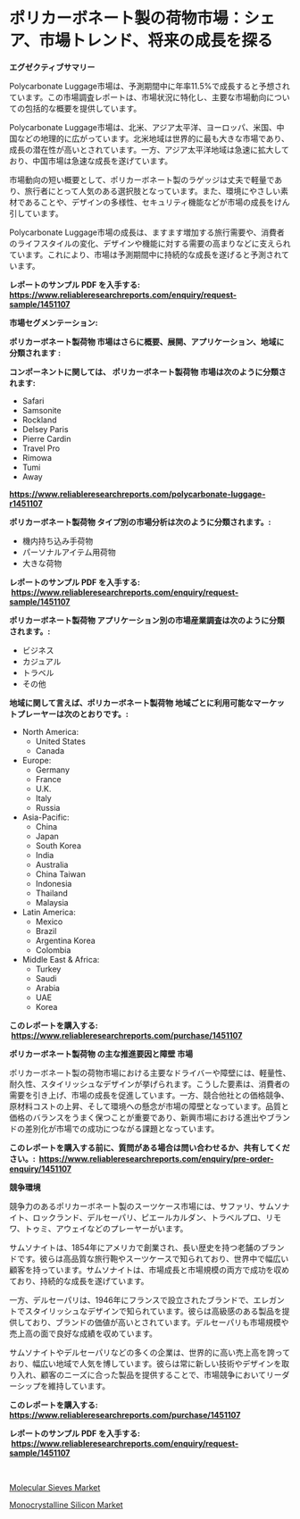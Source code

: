 <p><h1>ポリカーボネート製の荷物市場：シェア、市場トレンド、将来の成長を探る</h1></p><p><strong>エグゼクティブサマリー</strong></p>
<p><p>Polycarbonate Luggage市場は、予測期間中に年率11.5%で成長すると予想されています。この市場調査レポートは、市場状況に特化し、主要な市場動向についての包括的な概要を提供しています。</p><p>Polycarbonate Luggage市場は、北米、アジア太平洋、ヨーロッパ、米国、中国などの地理的に広がっています。北米地域は世界的に最も大きな市場であり、成長の潜在性が高いとされています。一方、アジア太平洋地域は急速に拡大しており、中国市場は急速な成長を遂げています。</p><p>市場動向の短い概要として、ポリカーボネート製のラゲッジは丈夫で軽量であり、旅行者にとって人気のある選択肢となっています。また、環境にやさしい素材であることや、デザインの多様性、セキュリティ機能などが市場の成長をけん引しています。</p><p>Polycarbonate Luggage市場の成長は、ますます増加する旅行需要や、消費者のライフスタイルの変化、デザインや機能に対する需要の高まりなどに支えられています。これにより、市場は予測期間中に持続的な成長を遂げると予測されています。</p></p>
<p><strong>レポートのサンプル PDF を入手する: <a href="https://www.reliableresearchreports.com/enquiry/request-sample/1451107">https://www.reliableresearchreports.com/enquiry/request-sample/1451107</a></strong></p>
<p><strong>市場セグメンテーション:</strong></p>
<p><strong> ポリカーボネート製荷物 市場はさらに概要、展開、アプリケーション、地域に分類されます :</strong></p>
<p><strong>コンポーネントに関しては、 ポリカーボネート製荷物 市場は次のように分類されます: &nbsp;</strong></p>
<p><ul><li>Safari</li><li>Samsonite</li><li>Rockland</li><li>Delsey Paris</li><li>Pierre Cardin</li><li>Travel Pro</li><li>Rimowa</li><li>Tumi</li><li>Away</li></ul></p>
<p><strong><a href="https://www.reliableresearchreports.com/polycarbonate-luggage-r1451107">https://www.reliableresearchreports.com/polycarbonate-luggage-r1451107</a></strong></p>
<p><strong> ポリカーボネート製荷物 タイプ別の市場分析は次のように分類されます。:</strong></p>
<p><ul><li>機内持ち込み手荷物</li><li>パーソナルアイテム用荷物</li><li>大きな荷物</li></ul></p>
<p><strong>レポートのサンプル PDF を入手する: &nbsp;<a href="https://www.reliableresearchreports.com/enquiry/request-sample/1451107">https://www.reliableresearchreports.com/enquiry/request-sample/1451107</a></strong></p>
<p><strong> ポリカーボネート製荷物 アプリケーション別の市場産業調査は次のように分類されます。:</strong></p>
<p><ul><li>ビジネス</li><li>カジュアル</li><li>トラベル</li><li>その他</li></ul></p>
<p><strong>地域に関して言えば、ポリカーボネート製荷物 地域ごとに利用可能なマーケットプレーヤーは次のとおりです。:</strong></p>
<p><ul>
    <li>
        North America:
        <ul>
            <li>United States</li>
            <li>Canada</li>
        </ul>
    </li>
    <li>
        Europe:
        <ul>
            <li>Germany</li>
            <li>France</li>
            <li>U.K.</li>
            <li>Italy</li>
            <li>Russia</li>
        </ul>
    </li>
    <li>
        Asia-Pacific:
        <ul>
            <li>China</li>
            <li>Japan</li>
            <li>South Korea</li>
            <li>India</li>
            <li>Australia</li>
            <li>China Taiwan</li>
            <li>Indonesia</li>
            <li>Thailand</li>
            <li>Malaysia</li>
        </ul>
    </li>
    <li>
        Latin America:
        <ul>
            <li>Mexico</li>
            <li>Brazil</li>
            <li>Argentina Korea</li>
            <li>Colombia</li>
        </ul>
    </li>
    <li>
        Middle East & Africa:
        <ul>
            <li>Turkey</li>
            <li>Saudi</li>
            <li>Arabia</li>
            <li>UAE</li>
            <li>Korea</li>
        </ul>
    </li>
    </ul></p>
<p><strong>このレポートを購入する: &nbsp;<a href="https://www.reliableresearchreports.com/purchase/1451107">https://www.reliableresearchreports.com/purchase/1451107</a></strong></p>
<p><strong>ポリカーボネート製荷物 の主な推進要因と障壁 市場</strong></p>
<p><p>ポリカーボネート製の荷物市場における主要なドライバーや障壁には、軽量性、耐久性、スタイリッシュなデザインが挙げられます。こうした要素は、消費者の需要を引き上げ、市場の成長を促進しています。一方、競合他社との価格競争、原材料コストの上昇、そして環境への懸念が市場の障壁となっています。品質と価格のバランスをうまく保つことが重要であり、新興市場における進出やブランドの差別化が市場での成功につながる課題となっています。</p></p>
<p><strong>このレポートを購入する前に、質問がある場合は問い合わせるか、共有してください。:&nbsp; <a href="https://www.reliableresearchreports.com/enquiry/pre-order-enquiry/1451107">https://www.reliableresearchreports.com/enquiry/pre-order-enquiry/1451107</a></strong></p>
<p><strong>競争環境</strong></p>
<p><p>競争力のあるポリカーボネート製のスーツケース市場には、サファリ、サムソナイト、ロックランド、デルセーパリ、ピエールカルダン、トラベルプロ、リモワ、トゥミ、アウェイなどのプレーヤーがいます。</p><p>サムソナイトは、1854年にアメリカで創業され、長い歴史を持つ老舗のブランドです。彼らは高品質な旅行鞄やスーツケースで知られており、世界中で幅広い顧客を持っています。サムソナイトは、市場成長と市場規模の両方で成功を収めており、持続的な成長を遂げています。</p><p>一方、デルセーパリは、1946年にフランスで設立されたブランドで、エレガントでスタイリッシュなデザインで知られています。彼らは高級感のある製品を提供しており、ブランドの価値が高いとされています。デルセーパリも市場規模や売上高の面で良好な成績を収めています。</p><p>サムソナイトやデルセーパリなどの多くの企業は、世界的に高い売上高を誇っており、幅広い地域で人気を博しています。彼らは常に新しい技術やデザインを取り入れ、顧客のニーズに合った製品を提供することで、市場競争においてリーダーシップを維持しています。</p></p>
<p><strong>このレポートを購入する: &nbsp; <a href="https://www.reliableresearchreports.com/purchase/1451107">https://www.reliableresearchreports.com/purchase/1451107</a></strong></p>
<p><strong>レポートのサンプル PDF を入手する: &nbsp;<a href="https://www.reliableresearchreports.com/enquiry/request-sample/1451107">https://www.reliableresearchreports.com/enquiry/request-sample/1451107</a></strong><strong></strong></p>
<p>&nbsp;</p>
<p><p><a href="https://fuschia-pecorino-a6d.notion.site/Molecular-Sieves-Market-Size-Growth-Outlook-from-2024-to-2031-projecting-at-Market-s-Trends-Analys-68538f49773046d384c74a0d42d64ca4">Molecular Sieves Market</a></p><p><a href="https://changeable-paste-463.notion.site/Monocrystalline-Silicon-Market-Size-Share-Trends-Analysis-Report-By-Material-By-Type-By-End-use-81372f9cbecd4b1e872e48def2651c97">Monocrystalline Silicon Market</a></p></p>